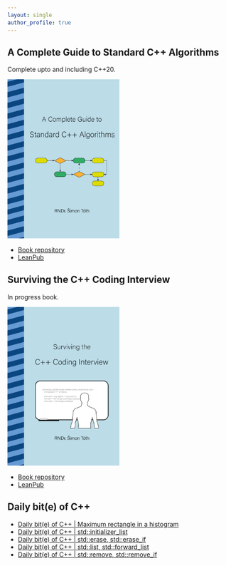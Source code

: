```yaml
---
layout: single
author_profile: true
---
```


## A Complete Guide to Standard C++ Algorithms

Complete upto and including C++20.

[<img src="assets/images/book_algorithms_cover.png" width="50%">](https://leanpub.com/cpp-algorithms-guide)

- [Book repository](https://github.com/HappyCerberus/book-cpp-algorithms)
- [LeanPub](https://leanpub.com/cpp-algorithms-guide)

## Surviving the C++ Coding Interview

In progress book.

[<img src="assets/images/book_coding_interview_cover.png" width="50%">](https://leanpub.com/cpp-coding-interview)

- [Book repository](https://leanpub.com/cpp-coding-interview)
- [LeanPub](https://leanpub.com/cpp-coding-interview)

## Daily bit(e) of C++

<ul>
<!-- SUBSTACK:START --><li><a href="https://simontoth.substack.com/p/daily-bite-of-c-maximum-rectangle">Daily bit&lpar;e&rpar; of C++ | Maximum rectangle in a histogram</a></li><li><a href="https://simontoth.substack.com/p/daily-bite-of-c-stdinitializer_list">Daily bit&lpar;e&rpar; of C++ | std::initializer_list</a></li><li><a href="https://simontoth.substack.com/p/daily-bite-of-c-stderase-stderase_if">Daily bit&lpar;e&rpar; of C++ | std::erase, std::erase_if</a></li><li><a href="https://simontoth.substack.com/p/daily-bite-of-c-stdlist-stdforward_list">Daily bit&lpar;e&rpar; of C++ | std::list, std::forward_list</a></li><li><a href="https://simontoth.substack.com/p/daily-bite-of-c-stdremove-stdremove_if">Daily bit&lpar;e&rpar; of C++ | std::remove, std::remove_if</a></li><!-- SUBSTACK:END -->
</ul>